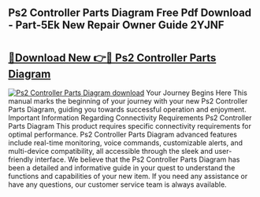 ## Ps2 Controller Parts Diagram Free Pdf Download - Part-5Ek New Repair Owner Guide 2YJNF

# <h2><a href="http://dfovk33.blite.top/?on=Ps2+Controller+Parts+Diagram">🔗Download New 👉🔴 Ps2 Controller Parts Diagram</a></h2>

[![Ps2 Controller Parts Diagram download](https://i.imgur.com/lujVjoI.png)](http://dfovk33.blite.top/?on=Ps2+Controller+Parts+Diagram)
Your Journey Begins Here This manual marks the beginning of your journey with your new Ps2 Controller Parts Diagram, guiding you towards successful operation and enjoyment. Important Information Regarding Connectivity Requirements Ps2 Controller Parts Diagram This product requires specific connectivity requirements for optimal performance. Ps2 Controller Parts Diagram advanced features include real-time monitoring, voice commands, customizable alerts, and multi-device compatibility, all accessible through the sleek and user-friendly interface. We believe that the Ps2 Controller Parts Diagram has been a detailed and informative guide in your quest to understand the functions and capabilities of your new item. If you need any assistance or have any questions, our customer service team is always available.
